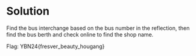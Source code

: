 # Solution
Find the bus interchange based on the bus number in the reflection, then find the bus berth and check online to find the shop name.

Flag: YBN24{fresver_beauty_hougang}